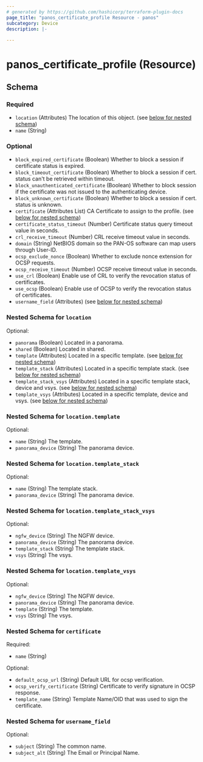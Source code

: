 ```yaml
---
# generated by https://github.com/hashicorp/terraform-plugin-docs
page_title: "panos_certificate_profile Resource - panos"
subcategory: Device
description: |-
  
---
```


# panos_certificate_profile (Resource)





<!-- schema generated by tfplugindocs -->
## Schema

### Required

- `location` (Attributes) The location of this object. (see [below for nested schema](#nestedatt--location))
- `name` (String)

### Optional

- `block_expired_certificate` (Boolean) Whether to block a session if certificate status is expired.
- `block_timeout_certificate` (Boolean) Whether to block a session if cert. status can't be retrieved within timeout.
- `block_unauthenticated_certificate` (Boolean) Whether to block session if the certificate was not issued to the authenticating device.
- `block_unknown_certificate` (Boolean) Whether to block a session if cert. status is unknown.
- `certificate` (Attributes List) CA Certificate to assign to the profile. (see [below for nested schema](#nestedatt--certificate))
- `certificate_status_timeout` (Number) Certificate status query timeout value in seconds.
- `crl_receive_timeout` (Number) CRL receive timeout value in seconds.
- `domain` (String) NetBIOS domain so the PAN-OS software can map users through User-ID.
- `ocsp_exclude_nonce` (Boolean) Whether to exclude nonce extension for OCSP requests.
- `ocsp_receive_timeout` (Number) OCSP receive timeout value in seconds.
- `use_crl` (Boolean) Enable use of CRL to verify the revocation status of certificates.
- `use_ocsp` (Boolean) Enable use of OCSP to verify the revocation status of certificates.
- `username_field` (Attributes) (see [below for nested schema](#nestedatt--username_field))

<a id="nestedatt--location"></a>
### Nested Schema for `location`

Optional:

- `panorama` (Boolean) Located in a panorama.
- `shared` (Boolean) Located in shared.
- `template` (Attributes) Located in a specific template. (see [below for nested schema](#nestedatt--location--template))
- `template_stack` (Attributes) Located in a specific template stack. (see [below for nested schema](#nestedatt--location--template_stack))
- `template_stack_vsys` (Attributes) Located in a specific template stack, device and vsys. (see [below for nested schema](#nestedatt--location--template_stack_vsys))
- `template_vsys` (Attributes) Located in a specific template, device and vsys. (see [below for nested schema](#nestedatt--location--template_vsys))

<a id="nestedatt--location--template"></a>
### Nested Schema for `location.template`

Optional:

- `name` (String) The template.
- `panorama_device` (String) The panorama device.


<a id="nestedatt--location--template_stack"></a>
### Nested Schema for `location.template_stack`

Optional:

- `name` (String) The template stack.
- `panorama_device` (String) The panorama device.


<a id="nestedatt--location--template_stack_vsys"></a>
### Nested Schema for `location.template_stack_vsys`

Optional:

- `ngfw_device` (String) The NGFW device.
- `panorama_device` (String) The panorama device.
- `template_stack` (String) The template stack.
- `vsys` (String) The vsys.


<a id="nestedatt--location--template_vsys"></a>
### Nested Schema for `location.template_vsys`

Optional:

- `ngfw_device` (String) The NGFW device.
- `panorama_device` (String) The panorama device.
- `template` (String) The template.
- `vsys` (String) The vsys.



<a id="nestedatt--certificate"></a>
### Nested Schema for `certificate`

Required:

- `name` (String)

Optional:

- `default_ocsp_url` (String) Default URL for ocsp verification.
- `ocsp_verify_certificate` (String) Certificate to verify signature in OCSP response.
- `template_name` (String) Template Name/OID that was used to sign the certificate.


<a id="nestedatt--username_field"></a>
### Nested Schema for `username_field`

Optional:

- `subject` (String) The common name.
- `subject_alt` (String) The Email or Principal Name.